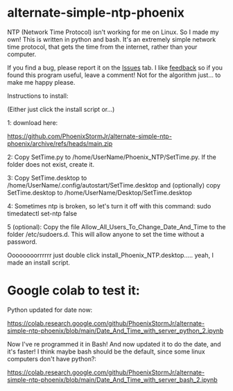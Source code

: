 # alternate-simple-ntp-phoenix
NTP (Network Time Protocol) isn't working for me on Linux. So I made my own! This is written in python and bash. It's an extremely simple network time protocol, that gets the time from the internet, rather than your computer.

If you find a bug, please report it on the [Issues](https://github.com/PhoenixStormJr/alternate-simple-ntp-phoenix/issues) tab. I like [feedback](https://github.com/PhoenixStormJr/alternate-simple-ntp-phoenix/discussions) so if you found this program useful, leave a comment! Not for the algorithm just... to make me happy please.

Instructions to install:

(Either just click the install script or...)

1: download here:

https://github.com/PhoenixStormJr/alternate-simple-ntp-phoenix/archive/refs/heads/main.zip

2: Copy SetTime.py to /home/UserName/Phoenix_NTP/SetTime.py. If the folder does not exist, create it.

3: Copy SetTime.desktop to /home/UserName/.config/autostart/SetTime.desktop and (optionally) copy SetTime.desktop to /home/UserName/Desktop/SetTime.desktop

4: Sometimes ntp is broken, so let's turn it off with this command: sudo timedatectl set-ntp false

5 (optional): Copy the file Allow_All_Users_To_Change_Date_And_Time to the folder /etc/sudoers.d. This will allow anyone to set the time without a password.

Oooooooorrrrrr just double click install_Phoenix_NTP.desktop..... yeah, I made an install script.

# Google colab to test it:

Python updated for date now:

https://colab.research.google.com/github/PhoenixStormJr/alternate-simple-ntp-phoenix/blob/main/Date_And_Time_with_server_python_2.ipynb

Now I've re programmed it in Bash! And now updated it to do the date, and it's faster! I think maybe bash should be the default, since some linux computers don't have python?:

https://colab.research.google.com/github/PhoenixStormJr/alternate-simple-ntp-phoenix/blob/main/Date_And_Time_with_server_bash_2.ipynb
